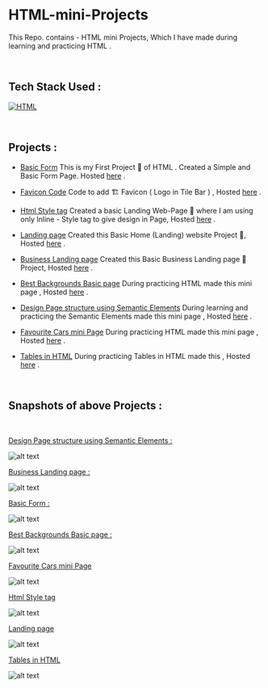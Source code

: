 # HTML-mini-Projects
This Repo. contains - HTML mini Projects, Which I have made during learning and practicing HTML .

<br>

## Tech Stack Used :
<a href="#"><img alt="HTML" src="https://img.shields.io/badge/HTML5-E34F26?style=for-the-badge&logo=html5&logoColor=white"  ></a>

<br>

## Projects :

- [Basic Form](https://github.com/ayush-sleeping/HTML-mini-Projects/tree/main/Basic%20Form)
 This is my First Project 🚧 of HTML . Created a Simple and Basic Form Page. Hosted [here](https://basicform-ayushsleeping.netlify.app/) .
 
- [Favicon Code](https://github.com/ayush-sleeping/HTML-mini-Projects/tree/main/Favicon%20Code)
 Code to add 🏗️ Favicon ( Logo in Tile Bar ) , Hosted [here](https://favicon-ayushsleeping.netlify.app/) .
 
- [Html Style tag](https://github.com/ayush-sleeping/HTML-mini-Projects/tree/main/Html%20Style%20tag)
 Created a basic Landing Web-Page 🚧 where I am using only Inline - Style tag to give design in Page, Hosted [here](https://styletag-ayushsleeping.netlify.app/) .
 
- [Landing page](https://github.com/ayush-sleeping/HTML-mini-Projects/tree/main/Landing%20page)
 Created this Basic Home (Landing) website Project  🚧, Hosted [here](https://simplepage-ayushsleeping.netlify.app/) .
 
- [Business Landing page](https://github.com/ayush-sleeping/HTML-mini-Projects/tree/main/Static%20Business%20Frontend)
 Created this Basic Business Landing page 🚧 Project, Hosted [here](https://businessstaticpage-ayushsleeping.netlify.app/) .
 
- [Best Backgrounds Basic page](https://github.com/ayush-sleeping/HTML-mini-Projects/tree/main/Best%20Backgrounds%20page)
 During practicing HTML made this mini page , Hosted [here](https://bg-ayushsleeping.netlify.app/) .
 
- [Design Page structure using Semantic Elements](https://github.com/ayush-sleeping/HTML-mini-Projects/tree/main/Design%20Page%20structure%20using%20Semantic%20Elements)
 During learning and practicing the Semantic Elements made this mini page , Hosted [here](https://semanticelements-ayushsleeping.netlify.app/) .

- [Favourite Cars mini Page](https://github.com/ayush-sleeping/HTML-mini-Projects/tree/main/Favourite%20Cars%20mini%20Project)
 During practicing HTML made this mini page , Hosted [here](https://cars-ayushsleeping.netlify.app/) .
 
- [Tables in HTML](https://github.com/ayush-sleeping/HTML-mini-Projects/tree/main/Tables%20in%20HTML)
 During practicing Tables in HTML made this , Hosted [here](https://tables-ayushsleeping.netlify.app/) .
 
<br>


 
 ## Snapshots of above Projects :
<br>

[Design Page structure using Semantic Elements :](https://github.com/ayush-sleeping/HTML-mini-Projects/tree/main/Design%20Page%20structure%20using%20Semantic%20Elements)

![alt text](https://github.com/ayush-sleeping/HTML-mini-Projects/blob/main/Design%20Page%20structure%20using%20Semantic%20Elements/Output%20SS/ss.png)


[Business Landing page :](https://github.com/ayush-sleeping/HTML-mini-Projects/tree/main/Static%20Business%20Frontend)

![alt text](https://github.com/ayush-sleeping/HTML-mini-Projects/blob/main/Static%20Business%20Frontend/ScreenShot/1.%20top-Output.png)


[Basic Form :](https://github.com/ayush-sleeping/HTML-mini-Projects/tree/main/Basic%20Form)

![alt text](https://github.com/ayush-sleeping/HTML-mini-Projects/blob/main/Basic%20Form/Screenshot%20of%20OUTPUT.png)


[Best Backgrounds Basic page :](https://github.com/ayush-sleeping/HTML-mini-Projects/tree/main/Best%20Backgrounds%20page)

![alt text](https://github.com/ayush-sleeping/HTML-mini-Projects/blob/main/Best%20Backgrounds%20page/Output%20SS/Output%20ss.png)


[Favourite Cars mini Page](https://github.com/ayush-sleeping/HTML-mini-Projects/tree/main/Favourite%20Cars%20mini%20Project)

![alt text](https://github.com/ayush-sleeping/HTML-mini-Projects/blob/main/Favourite%20Cars%20mini%20Project/Output%20SS/1.png)


[Html Style tag](https://github.com/ayush-sleeping/HTML-mini-Projects/tree/main/Html%20Style%20tag)

![alt text](https://github.com/ayush-sleeping/HTML-mini-Projects/blob/main/Html%20Style%20tag/Screenshot%20of%20Output.png)


[Landing page](https://github.com/ayush-sleeping/HTML-mini-Projects/tree/main/Landing%20page)

![alt text](https://github.com/ayush-sleeping/HTML-mini-Projects/blob/main/Landing%20page/This%20how%20output%20looks.png)


[Tables in HTML](https://github.com/ayush-sleeping/HTML-mini-Projects/tree/main/Tables%20in%20HTML)

![alt text](https://github.com/ayush-sleeping/HTML-mini-Projects/blob/main/Tables%20in%20HTML/Output%20SS.png)



  
 
 
 
  
 



